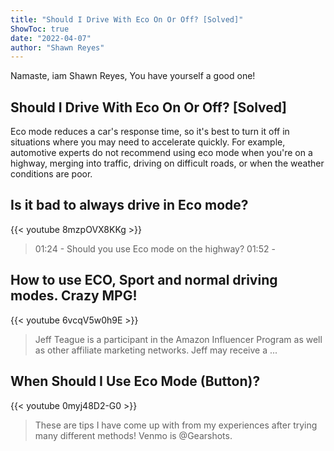 ```yaml
---
title: "Should I Drive With Eco On Or Off? [Solved]"
ShowToc: true 
date: "2022-04-07"
author: "Shawn Reyes" 
---
```


Namaste, iam Shawn Reyes, You have yourself a good one!
## Should I Drive With Eco On Or Off? [Solved]
Eco mode reduces a car's response time, so it's best to turn it off in situations where you may need to accelerate quickly. For example, automotive experts do not recommend using eco mode when you're on a highway, merging into traffic, driving on difficult roads, or when the weather conditions are poor.

## Is it bad to always drive in Eco mode?
{{< youtube 8mzpOVX8KKg >}}
>01:24 - Should you use Eco mode on the highway? 01:52 - 

## How to use ECO, Sport and normal driving modes. Crazy MPG!
{{< youtube 6vcqV5w0h9E >}}
>Jeff Teague is a participant in the Amazon Influencer Program as well as other affiliate marketing networks. Jeff may receive a ...

## When Should I Use Eco Mode (Button)?
{{< youtube 0myj48D2-G0 >}}
>These are tips I have come up with from my experiences after trying many different methods! Venmo is @Gearshots.

